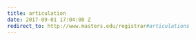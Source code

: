 ```yaml
---
title: articulation
date: 2017-09-01 17:04:00 Z
redirect_to: http://www.masters.edu/registrar#articulations
---
```


